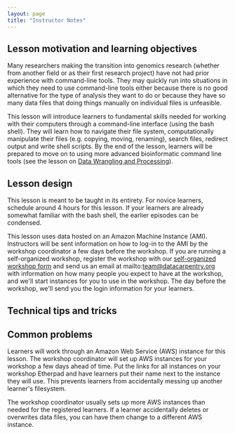 ```yaml
---
layout: page
title: "Instructor Notes"
---
```


## Lesson motivation and learning objectives

Many researchers making the transition into genomics research (whether from another field or as their first research project) have
not had prior experience with command-line tools. They may quickly run into situations in which they need to use command-line tools
either because there is no good alternative for the type of analysis they want to do or because they have so many data files that doing
things manually on individual files is unfeasible.

This lesson will introduce learners to fundamental skills needed for working with their computers through a command-line interface (using
the bash shell). They will learn how to navigate their file system, computationally manipulate their files (e.g. copying, moving, renaming), search files, redirect output and write shell scripts. By the end of the lesson, learners will be prepared to move on to using more advanced bioinformatic command line tools (see the lesson on [Data Wrangling and Processing](http://www.datacarpentry.org/wrangling-genomics/)).

## Lesson design

This lesson is meant to be taught in its entirety. For novice learners, schedule around 4 hours for this lesson. If your learners are
already somewhat familiar with the bash shell, the earlier episodes can be condensed.

This lesson uses data hosted on an Amazon Machine Instance (AMI). Instructors will be sent information on how to log-in to the AMI by the workshop coordinator a few days before the workshop. If you are running a self-organized workshop, register the workshop with our [self-organized workshop form](https://amy.carpentries.org/forms/workshop/) and send us an email at mailto:team@datacarpentry.org with information on how many people you expect to have at the workshop, and we'll start instances for you to use in the workshop. The day before the workshop, we'll send you the login information for your learners.

## Technical tips and tricks

## Common problems

Learners will work through an Amazon Web Service (AWS) instance for this lesson. The workshop coordinator will set up AWS instances for
your workshop a few days ahead of time. Put the links for all instances on your workshop Etherpad and have learners put their name next
to the instance they will use. This prevents learners from accidentally messing up another learner's filesystem.

The workshop coordinator usually sets up more AWS instances than needed for the registered learners.
If a learner accidentally deletes or overwrites data files, you can have them change to a different AWS instance.

